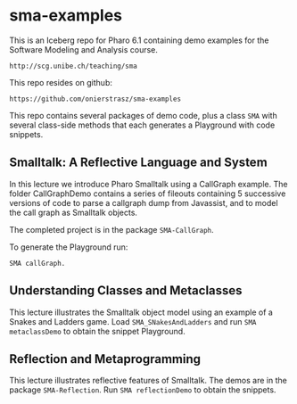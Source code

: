 # sma-examples

This is an Iceberg repo for Pharo 6.1 containing demo examples for the Software Modeling and Analysis course.

	http://scg.unibe.ch/teaching/sma

This repo resides on github:

	https://github.com/onierstrasz/sma-examples

This repo contains several packages of demo code, plus a class `SMA` with several class-side methods that each generates a Playground with code snippets.

## Smalltalk: A Reflective Language and System

In this lecture we introduce Pharo Smalltalk using a CallGraph example.
The folder CallGraphDemo contains a series of fileouts containing 5 successive versions of code to parse a callgraph dump from Javassist, and to model the call graph as Smalltalk objects.

The completed project is in the package `SMA-CallGraph`.

To generate the Playground run:

`SMA callGraph.`

## Understanding Classes and Metaclasses

This lecture illustrates the Smalltalk object model using an example of a Snakes and Ladders game. Load `SMA_SNakesAndLadders` and run `SMA metaclassDemo` to obtain the snippet Playground.

## Reflection and Metaprogramming

This lecture illustrates reflective features of Smalltalk.
The demos are in the package `SMA-Reflection`. Run `SMA reflectionDemo` to obtain the snippets.

